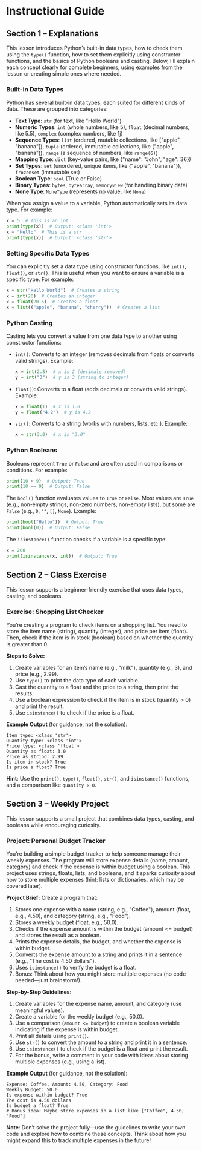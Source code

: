 # **Instructional Guide**

## **Section 1 – Explanations**

This lesson introduces Python’s built-in data types, how to check them using the `type()` function, how to set them explicitly using constructor functions, and the basics of Python booleans and casting. Below, I’ll explain each concept clearly for complete beginners, using examples from the lesson or creating simple ones where needed.

### **Built-in Data Types**
Python has several built-in data types, each suited for different kinds of data. These are grouped into categories:
- **Text Type**: `str` (for text, like "Hello World")
- **Numeric Types**: `int` (whole numbers, like 5), `float` (decimal numbers, like 5.5), `complex` (complex numbers, like 1j)
- **Sequence Types**: `list` (ordered, mutable collections, like ["apple", "banana"]), `tuple` (ordered, immutable collections, like ("apple", "banana")), `range` (a sequence of numbers, like `range(6)`)
- **Mapping Type**: `dict` (key-value pairs, like {"name": "John", "age": 36})
- **Set Types**: `set` (unordered, unique items, like {"apple", "banana"}), `frozenset` (immutable set)
- **Boolean Type**: `bool` (True or False)
- **Binary Types**: `bytes`, `bytearray`, `memoryview` (for handling binary data)
- **None Type**: `NoneType` (represents no value, like `None`)

When you assign a value to a variable, Python automatically sets its data type. For example:
```python
x = 5  # This is an int
print(type(x))  # Output: <class 'int'>
x = "Hello"  # This is a str
print(type(x))  # Output: <class 'str'>
```

### **Setting Specific Data Types**
You can explicitly set a data type using constructor functions, like `int()`, `float()`, or `str()`. This is useful when you want to ensure a variable is a specific type. For example:
```python
x = str("Hello World")  # Creates a string
x = int(20)  # Creates an integer
x = float(20.5)  # Creates a float
x = list(("apple", "banana", "cherry"))  # Creates a list
```

### **Python Casting**
Casting lets you convert a value from one data type to another using constructor functions:
- `int()`: Converts to an integer (removes decimals from floats or converts valid strings). Example:
  ```python
  x = int(2.8)  # x is 2 (decimals removed)
  y = int("3")  # y is 3 (string to integer)
  ```
- `float()`: Converts to a float (adds decimals or converts valid strings). Example:
  ```python
  x = float(1)  # x is 1.0
  y = float("4.2")  # y is 4.2
  ```
- `str()`: Converts to a string (works with numbers, lists, etc.). Example:
  ```python
  x = str(3.0)  # x is "3.0"
  ```

### **Python Booleans**
Booleans represent `True` or `False` and are often used in comparisons or conditions. For example:
```python
print(10 > 9)  # Output: True
print(10 == 9)  # Output: False
```
The `bool()` function evaluates values to `True` or `False`. Most values are `True` (e.g., non-empty strings, non-zero numbers, non-empty lists), but some are `False` (e.g., `0`, `""`, `[]`, `None`). Example:
```python
print(bool("Hello"))  # Output: True
print(bool(0))  # Output: False
```
The `isinstance()` function checks if a variable is a specific type:
```python
x = 200
print(isinstance(x, int))  # Output: True
```

## **Section 2 – Class Exercise**

This lesson supports a beginner-friendly exercise that uses data types, casting, and booleans.

### **Exercise: Shopping List Checker**
You’re creating a program to check items on a shopping list. You need to store the item name (string), quantity (integer), and price per item (float). Then, check if the item is in stock (boolean) based on whether the quantity is greater than 0.

**Steps to Solve:**
1. Create variables for an item’s name (e.g., "milk"), quantity (e.g., 3), and price (e.g., 2.99).
2. Use `type()` to print the data type of each variable.
3. Cast the quantity to a float and the price to a string, then print the results.
4. Use a boolean expression to check if the item is in stock (quantity > 0) and print the result.
5. Use `isinstance()` to check if the price is a float.

**Example Output** (for guidance, not the solution):
```
Item type: <class 'str'>
Quantity type: <class 'int'>
Price type: <class 'float'>
Quantity as float: 3.0
Price as string: 2.99
Is item in stock? True
Is price a float? True
```

**Hint**: Use the `print()`, `type()`, `float()`, `str()`, and `isinstance()` functions, and a comparison like `quantity > 0`.

## **Section 3 – Weekly Project**

This lesson supports a small project that combines data types, casting, and booleans while encouraging curiosity.

### **Project: Personal Budget Tracker**
You’re building a simple budget tracker to help someone manage their weekly expenses. The program will store expense details (name, amount, category) and check if the expense is within budget using a boolean. This project uses strings, floats, lists, and booleans, and it sparks curiosity about how to store multiple expenses (hint: lists or dictionaries, which may be covered later).

**Project Brief:**
Create a program that:
1. Stores one expense with a name (string, e.g., "Coffee"), amount (float, e.g., 4.50), and category (string, e.g., "Food").
2. Stores a weekly budget (float, e.g., 50.0).
3. Checks if the expense amount is within the budget (amount <= budget) and stores the result as a boolean.
4. Prints the expense details, the budget, and whether the expense is within budget.
5. Converts the expense amount to a string and prints it in a sentence (e.g., "The cost is 4.50 dollars").
6. Uses `isinstance()` to verify the budget is a float.
7. Bonus: Think about how you might store multiple expenses (no code needed—just brainstorm!).

**Step-by-Step Guidelines:**
1. Create variables for the expense name, amount, and category (use meaningful values).
2. Create a variable for the weekly budget (e.g., 50.0).
3. Use a comparison (`amount <= budget`) to create a boolean variable indicating if the expense is within budget.
4. Print all details using `print()`.
5. Use `str()` to convert the amount to a string and print it in a sentence.
6. Use `isinstance()` to check if the budget is a float and print the result.
7. For the bonus, write a comment in your code with ideas about storing multiple expenses (e.g., using a list).

**Example Output** (for guidance, not the solution):
```
Expense: Coffee, Amount: 4.50, Category: Food
Weekly Budget: 50.0
Is expense within budget? True
The cost is 4.50 dollars
Is budget a float? True
# Bonus idea: Maybe store expenses in a list like ["Coffee", 4.50, "Food"]
```

**Note**: Don’t solve the project fully—use the guidelines to write your own code and explore how to combine these concepts. Think about how you might expand this to track multiple expenses in the future!